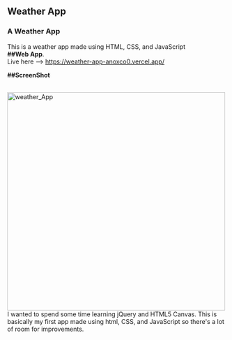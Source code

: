 ##  Weather App
###  A Weather App

This is a weather app made using HTML, CSS, and JavaScript
<br>
<strong>##Web App</strong>.
<br>
Live here --> https://weather-app-anoxco0.vercel.app/
<br>

<strong>##ScreenShot</strong>

<br>
<a href="https://ibb.co/dmDvzn"><img src="https://navneet-kumar.vercel.app/static/media/weatherapp.dc8461ca66d871708c54.png" height="500" weight="200" alt="weather_App" border="0"></a>
<br>
I wanted to spend some time learning jQuery and HTML5 Canvas. This is basically my first app made using html, CSS, and JavaScript so there's a lot of room for improvements.
